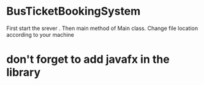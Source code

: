 # BusTicketBookingSystem
First start the srever .
Then main method of Main class.
Change file location according to your machine
# don't forget to add javafx in the library

